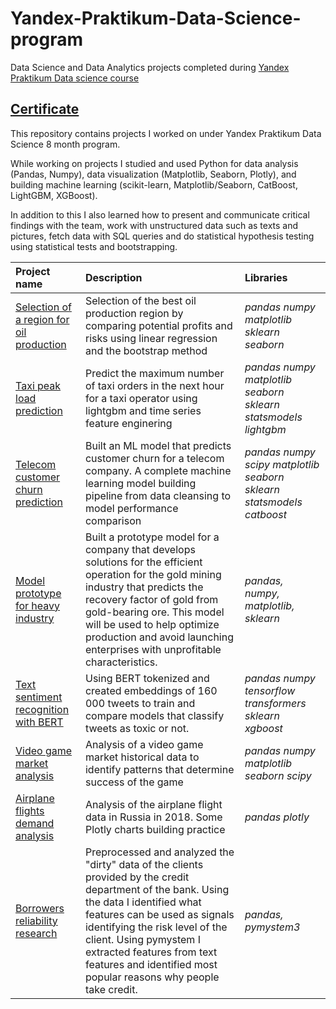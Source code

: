 # Yandex-Praktikum-Data-Science-program
Data Science and Data Analytics projects completed during [Yandex Praktikum Data science course](https://practicum.yandex.com/data-scientist/)

## [Certificate](https://drive.google.com/file/d/1-seYNBlZoIoxYkhaMj1OhS1RVnUZwMDm/view?usp=sharing)

This repository contains projects I worked on under Yandex Praktikum Data Science 8 month program.

While working on projects I studied and used Python for data analysis (Pandas, Numpy), data visualization (Matplotlib, Seaborn, Plotly), and building machine learning (scikit-learn, Matplotlib/Seaborn, CatBoost, LightGBM, XGBoost).

In addition to this I also learned how to present and communicate critical findings with the team, work with unstructured data such as texts and pictures, fetch data with SQL queries and do statistical hypothesis testing using statistical tests and bootstrapping.


| Project name | Description | Libraries | 
| :---------------------- | :---------------------- | :---------------------- |
| [Selection of a region for oil production](Selection%20of%20a%20region%20for%20oil%20production) | Selection of the best oil production region by comparing potential profits and risks using linear regression and the bootstrap method| *pandas numpy matplotlib sklearn seaborn*
| [Taxi peak load prediction](Taxi%20peak%20load%20prediction) | Predict the maximum number of taxi orders in the next hour for a taxi operator using lightgbm and time series feature enginering| *pandas numpy matplotlib seaborn sklearn statsmodels lightgbm*
| [Telecom customer churn prediction](Telecom%20customer%20churn%20prediction) | Built an ML model that predicts customer churn for a telecom company. A complete machine learning model building pipeline from data cleansing to model performance comparison | *pandas numpy scipy matplotlib seaborn sklearn statsmodels catboost*
| [Model prototype for heavy industry](Heavy%20industry%20model%20prototype) | Built a prototype model for a company that develops solutions for the efficient operation for the gold mining industry that predicts the recovery factor of gold from gold-bearing ore. This model will be used to help optimize production and avoid launching enterprises with unprofitable characteristics. | *pandas, numpy, matplotlib, sklearn*
| [Text sentiment recognition with BERT](bert_tweet_sentiment) | Using BERT tokenized and created embeddings of 160 000 tweets to train and compare models that classify tweets as toxic or not. | *pandas numpy tensorflow transformers sklearn xgboost* 
|[Video game market analysis](Video%20game%20market%20analysis) | Analysis of a video game market historical data to identify patterns that determine success of the game | *pandas numpy matplotlib seaborn scipy*
| [Airplane flights demand analysis](Airplane%20flights%20demand%20analysis) | Analysis of the airplane flight data in Russia in 2018. Some Plotly charts building practice | *pandas plotly*
| [Borrowers reliability research](borrowers_realibility_research) | Preprocessed and analyzed the "dirty" data of the clients provided by the credit department of the bank. Using the data I identified what features can be used as signals identifying the risk level of the client. Using pymystem I extracted features from text features and identified most popular reasons why people take credit.| *pandas, pymystem3*
